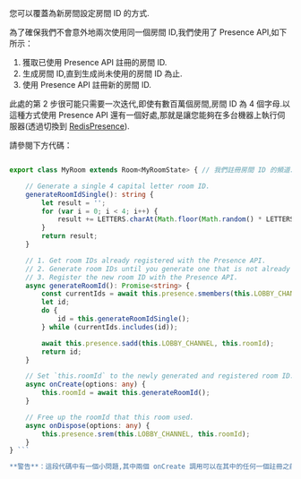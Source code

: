 您可以覆蓋為新房間設定房間 ID 的方式.

為了確保我們不會意外地兩次使用同一個房間 ID,我們使用了 Presence API,如下所示：

1. 獲取已使用 Presence API 註冊的房間 ID.
2. 生成房間 ID,直到生成尚未使用的房間 ID 為止.
3. 使用 Presence API 註冊新的房間 ID.

此處的第 2 步很可能只需要一次迭代,即使有數百萬個房間,房間 ID 為 4 個字母.以這種方式使用 Presence API 還有一個好處,那就是讓您能夠在多台機器上執行伺服器(透過切換到 [RedisPresence](https://docs.colyseus.io/server/presence/#redispresence-clientopts)).

請參閱下方代碼：

```typescript const LETTERS = "ABCDEFGHIJKLMNOPQRSTUVWXYZ";

export class MyRoom extends Room<MyRoomState> { // 我們註冊房間 ID 的頻道. // 這可以是你想要的任何東西,不一定是 `$mylobby`.LOBBY\_CHANNEL = "$mylobby"

    // Generate a single 4 capital letter room ID.
    generateRoomIdSingle(): string {
        let result = '';
        for (var i = 0; i < 4; i++) {
            result += LETTERS.charAt(Math.floor(Math.random() * LETTERS.length));
        }
        return result;
    }

    // 1. Get room IDs already registered with the Presence API.
    // 2. Generate room IDs until you generate one that is not already used.
    // 3. Register the new room ID with the Presence API.
    async generateRoomId(): Promise<string> {
        const currentIds = await this.presence.smembers(this.LOBBY_CHANNEL);
        let id;
        do {
            id = this.generateRoomIdSingle();
        } while (currentIds.includes(id));

        await this.presence.sadd(this.LOBBY_CHANNEL, this.roomId);
        return id;
    }

    // Set `this.roomId` to the newly generated and registered room ID.
    async onCreate(options: any) {
        this.roomId = await this.generateRoomId();
    }

    // Free up the roomId that this room used.
    async onDispose(options: any) {
        this.presence.srem(this.LOBBY_CHANNEL, this.roomId);
    }
} ```

**警告**：這段代碼中有一個小問題,其中兩個 onCreate 調用可以在其中的任何一個註冊之前隨機生成相同的代碼.這將導致兩個房間具有相同的 ID.然而,這場比賽是極不可能的(有 100 萬個活躍房間和真正的隨機性,可能性仍然是 15 萬億分之一).
